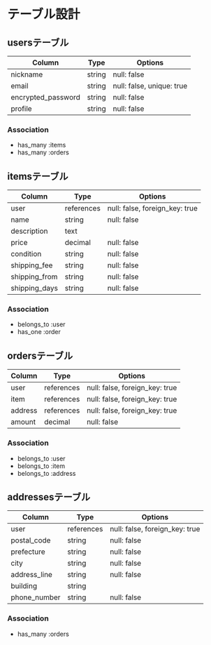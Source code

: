 # テーブル設計

## usersテーブル

| Column             | Type   | Options                   |
|--------------------|--------|---------------------------|
| nickname           | string | null: false               |
| email              | string | null: false, unique: true |
| encrypted_password | string | null: false               |
| profile            | string | null: false               |

### Association

- has_many :items
- has_many :orders


## itemsテーブル

| Column        | Type       | Options                        |
|---------------|------------|--------------------------------|
| user          | references | null: false, foreign_key: true |
| name          | string     | null: false                    |
| description   | text       |                                |
| price         | decimal    | null: false                    |
| condition     | string     | null: false                    |
| shipping_fee  | string     | null: false                    |
| shipping_from | string     | null: false                    |
| shipping_days | string     | null: false                    |

### Association

- belongs_to :user
- has_one :order


## ordersテーブル

| Column         | Type       | Options                        |
|----------------|------------|--------------------------------|
| user           | references | null: false, foreign_key: true |
| item           | references | null: false, foreign_key: true |
| address        | references | null: false, foreign_key: true |
| amount         | decimal    | null: false                    |

### Association

- belongs_to :user
- belongs_to :item
- belongs_to :address


## addressesテーブル

| Column       | Type       | Options                        |
|--------------|------------|--------------------------------|
| user         | references | null: false, foreign_key: true |
| postal_code  | string     | null: false                    |
| prefecture   | string     | null: false                    |
| city         | string     | null: false                    |
| address_line | string     | null: false                    |
| building     | string     |                                |
| phone_number | string     | null: false                    |

### Association

- has_many :orders